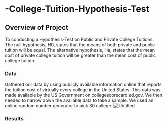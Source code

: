 # -College-Tuition-Hypothesis-Test

## Overview of Project

To conducting a Hypothesis-Test on Public and Private College Tuitions.
The null hypothesis, H0, states that the means of both private and public tuition will be equal. The alternative hypothesis, Ha, states that the mean cost of private college tuition will be greater than the mean cost of public college tuition.

### Data
Gathered our data by using publicly available information online that reports the tuition cost of virtually every college in the United States. This data was made available by the US Government on collegescorecard.ed.gov. We then needed to narrow down the available data to take a sample. We used an online random number generator to pick 30 college.
![Untitled](https://user-images.githubusercontent.com/38533045/144083511-608a1b16-3bb8-40ac-96f4-fba71ffd44f3.png)



### Results


